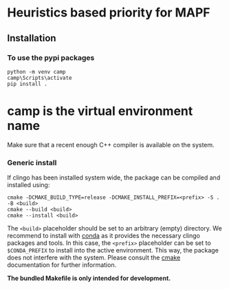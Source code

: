 # Heuristics based priority for MAPF

## Installation

### To use the pypi packages 

```
python -m venv camp
camp\Scripts\activate
pip install .
```

# camp is the virtual environment name

Make sure that a recent enough C++ compiler is available on the system.

### Generic install

If clingo has been installed system wide, the package can be compiled and
installed using:

```
cmake -DCMAKE_BUILD_TYPE=release -DCMAKE_INSTALL_PREFIX=<prefix> -S . -B <build>
cmake --build <build>
cmake --install <build>
```

The `<build>` placeholder should be set to an arbitrary (empty) directory. We
recommend to install with [conda] as it provides the necessary clingo packages
and tools. In this case, the `<prefix>` placeholder can be set to
`$CONDA_PREFIX` to install into the active environment. This way, the package
does not interfere with the system. Please consult the [cmake] documentation
for further information.

**The bundled Makefile is only intended for development.**

[conda]: https://conda-forge.org/
[cmake]: https://cmake.org/documentation/
